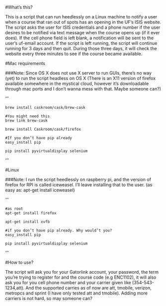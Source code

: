 #What’s this?

This is a script that can run heedlessly on a Linux machine to notify a user when a course that ran out of spots has an opening in the UF’s ISIS website. The script asks the user for ISIS credentials and a phone number if the user desires to be notified via text message when the course opens up (if it ever does). If the cell phone field is left blank, a notification will be sent to the user’s uf-email account. If the script is left running, the script will continue running for 3 days and then quit. During those three days, it will check the website every three minutes to see if the course became available.

#Mac requirements

###Note:
Since OS X does not use X server to run GUIs, there’s no way (yet) to run the script headless on OS X (There is an X11 version of firefox available somewhere in the mystical cloud, however it’s downloadable through mac ports and I don’t wanna mess with that. Maybe someone can?)

‘’’

	brew install caskroom/cask/brew-cask

	#You might need this	
	brew link brew-cask

	brew install Caskroom/cask/firefox

	#If you don’t have pip already	
	easy_install pip

	pip install pyvirtualdisplay selenium


‘’’

#Linux

###Note: 
I run the script heedlessly on raspberry pi, and the version of firefox for RPI is called iceweasel. I’ll leave installing that to the user. (as easy as: apt-get install iceweasel) 


‘’’
	
	#as root
	apt-get install firefox

	apt-get install xvfb
	
	#if you don’t have pip already. Why would’t you?
	easy_install pip

	pip install pyvirtualdisplay selenium

‘’’

#How to use?

The script will ask you for your Gatorlink account, your password, the term you’re trying to register for and the course code (e.g ENC1102), it will also ask you for you cell phone number and your carrier given like (354-543-1234,att). And the supported carries as of now are att, tmobile, verizon, metropcs and sprint (I have only tested att and tmobile). Adding more carriers is not hard, so may someone can?


		
